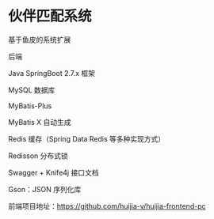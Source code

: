 # 伙伴匹配系统

基于鱼皮的系统扩展

后端

Java SpringBoot 2.7.x 框架

MySQL 数据库

MyBatis-Plus

MyBatis X 自动生成

Redis 缓存（Spring Data Redis 等多种实现方式）

Redisson 分布式锁

Swagger + Knife4j 接口文档

Gson：JSON 序列化库

前端项目地址：https://github.com/huijia-v/huijia-frontend-pc
